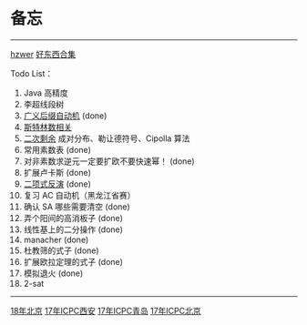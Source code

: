 # 备忘

---

[hzwer](http://hzwer.com/)
[好东西合集](https://codeforces.com/blog/entry/57282)

Todo List：
1. Java 高精度 
2. 李超线段树
3. [广义后缀自动机](https://www.cnblogs.com/Xing-Ling/p/12038349.html) (done)
4. [斯特林数相关](https://oi-wiki.org/math/combinatorics/stirling/)
5. [二次剩余](https://zhuanlan.zhihu.com/p/166123245) 成对分布、勒让德符号、Cipolla 算法
6. 常用素数表 (done)
7. 对非素数求逆元一定要扩欧不要快速幂！ (done)
8. 扩展卢卡斯 (done)
9. [二项式反演](https://www.cnblogs.com/GXZlegend/p/11407185.html) (done)
10. 复习 AC 自动机（黑龙江省赛）
11. 确认 SA 哪些需要清空 (done)
12. 弄个阳间的高消板子 (done)
13. 线性基上的二分操作 (done)
14. manacher (done)
15. 杜教筛的式子 (done)
16. 扩展欧拉定理的式子 (done)
17. 模拟退火 (done)
18. 2-sat

---

[18年北京](https://vjudge.net/contest/270411#overview)
[17年ICPC西安](https://vjudge.net/contest/432765#overview)
[17年ICPC青岛](https://vjudge.net/contest/232857#overview)
[17年ICPC北京](https://vjudge.net/contest/200099#rank)